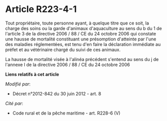 # Article R223-4-1

Tout propriétaire, toute personne ayant, à quelque titre que ce soit, la charge des soins ou la garde d'animaux d'aquaculture
au sens du b du 1 de l'article 3 de la directive 2006 / 88 / CE du 24 octobre 2006 qui constate une hausse de mortalité
constituant une présomption d'atteinte par l'une des maladies réglementées, est tenu d'en faire la déclaration immédiate au
préfet et au vétérinaire chargé du suivi de ces animaux. 

La hausse de mortalité visée à l'alinéa précédent s'entend au sens du j de l'annexe I de la directive 2006 / 88 / CE du 24
octobre 2006

**Liens relatifs à cet article**

_Modifié par_:

  - Décret n°2012-842 du 30 juin 2012 - art. 8

_Cité par_:

  - Code rural et de la pêche maritime - art. R228-6 (V)
